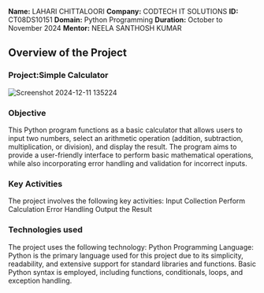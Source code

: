 **Name:** LAHARI CHITTALOORI
**Company:** CODTECH IT SOLUTIONS
**ID:** CT08DS10151
**Domain:** Python Programming
**Duration:** October to November 2024
**Mentor:** NEELA SANTHOSH KUMAR

## Overview of the Project

### Project:Simple Calculator
![Screenshot 2024-12-11 135224](https://github.com/user-attachments/assets/de8a6034-2e52-4e66-88f9-a1c6fcd6337b)

### Objective
This Python program functions as a basic calculator that allows users to input two numbers, select an arithmetic operation (addition, subtraction, multiplication, or division), and display the result. The program aims to provide a user-friendly interface to perform basic mathematical operations, while also incorporating error handling and validation for incorrect inputs.
### Key Activities
The project involves the following key activities:
Input Collection
Perform Calculation
Error Handling
Output the Result

### Technologies used
The project uses the following technology:
Python Programming Language:
Python is the primary language used for this project due to its simplicity, readability, and extensive support for standard libraries and functions.
Basic Python syntax is employed, including functions, conditionals, loops, and exception handling.
